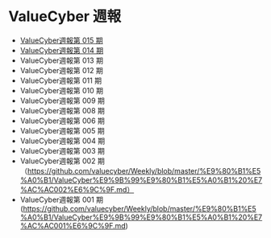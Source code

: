 # ValueCyber 週報

- [ValueCyber週報第 015 期](https://github.com/valuecyber/Weekly/blob/master/ValueCyber%20%E9%80%B1%E5%A0%B1%20%E7%AC%AC15%20%E6%9C%9F.md)
- [ValueCyber週報第 014 期](https://github.com/valuecyber/Weekly/blob/master/ValueCyber%20%E9%80%B1%E5%A0%B1%20%E7%AC%AC14%20%E6%9C%9F.md)
- ValueCyber週報第 013 期
- ValueCyber週報第 012 期
- ValueCyber週報第 011 期
- ValueCyber週報第 010 期
- ValueCyber週報第 009 期
- ValueCyber週報第 008 期
- ValueCyber週報第 006 期
- ValueCyber週報第 005 期
- ValueCyber週報第 004 期
- ValueCyber週報第 003 期
- ValueCyber週報第 002 期（https://github.com/valuecyber/Weekly/blob/master/%E9%80%B1%E5%A0%B1/ValueCyber%E9%9B%99%E9%80%B1%E5%A0%B1%20%E7%AC%AC002%E6%9C%9F.md）
- ValueCyber週報第 001 期
(https://github.com/valuecyber/Weekly/blob/master/%E9%80%B1%E5%A0%B1/ValueCyber%E9%9B%99%E9%80%B1%E5%A0%B1%20%E7%AC%AC001%E6%9C%9F.md)


